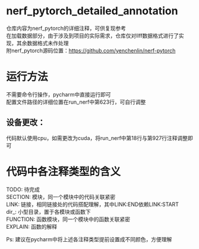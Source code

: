 # nerf_pytorch_detailed_annotation
仓库内容为nerf_pytorch的详细注释，可供复现参考  
在加载数据部分，由于涉及到项目的实际需求，仓库仅对llff数据格式进行了实现，其余数据格式未作处理    
附nerf_pytorch源码位置：https://github.com/yenchenlin/nerf-pytorch
# 运行方法
不需要命令行操作，pycharm中直接运行即可  
配置文件路径的详细位置在run_nerf中第623行，可自行调整
## 设备更改：
代码默认使用cpu，如需更改为cuda，将run_nerf中第18行与第927行注释调整即可
# 代码中各注释类型的含义  
TODO: 待完成  
SECTION: 模块，同一个模块中的代码关联紧密  
LINK: 链接，相同链接处的代码搭配理解，其中LINK:END依赖LINK:START  
dir_: 小型目录，置于各模块或函数下  
FUNCTION: 函数模块，同一个模块中的函数关联紧密  
EXPLAIN: 函数的解释  

Ps: 建议在pycharm中将上述各注释类型提前设置成不同颜色，方便理解
